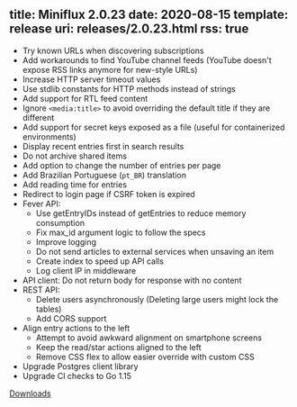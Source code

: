 title: Miniflux 2.0.23
date: 2020-08-15
template: release
uri: releases/2.0.23.html
rss: true
---

* Try known URLs when discovering subscriptions
* Add workarounds to find YouTube channel feeds (YouTube doesn't expose RSS links anymore for new-style URLs)
* Increase HTTP server timeout values
* Use stdlib constants for HTTP methods instead of strings
* Add support for RTL feed content
* Ignore `<media:title>` to avoid overriding the default title if they are different
* Add support for secret keys exposed as a file (useful for containerized environments)
* Display recent entries first in search results
* Do not archive shared items
* Add option to change the number of entries per page
* Add Brazilian Portuguese (`pt_BR`) translation
* Add reading time for entries
* Redirect to login page if CSRF token is expired
* Fever API:
    - Use getEntryIDs instead of getEntries to reduce memory consumption
    - Fix max_id argument logic to follow the specs
    - Improve logging
    - Do not send articles to external services when unsaving an item
    - Create index to speed up API calls
    - Log client IP in middleware
* API client: Do not return body for response with no content
* REST API:
    - Delete users asynchronously (Deleting large users might lock the tables)
    - Add CORS support
* Align entry actions to the left
    - Attempt to avoid awkward alignment on smartphone screens
    - Keep the read/star actions aligned to the left
    - Remove CSS flex to allow easier override with custom CSS
* Upgrade Postgres client library
* Upgrade CI checks to Go 1.15

[Downloads](https://github.com/miniflux/v2/releases/tag/2.0.23)
